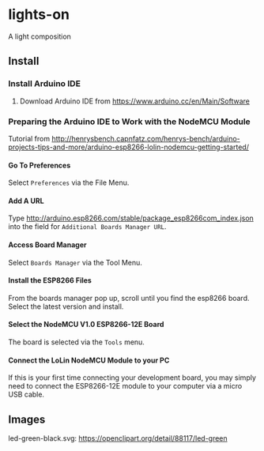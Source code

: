 # lights-on
A light composition

## Install
### Install Arduino IDE
1. Download Arduino IDE from https://www.arduino.cc/en/Main/Software

### Preparing the Arduino IDE to Work with the NodeMCU Module
Tutorial from http://henrysbench.capnfatz.com/henrys-bench/arduino-projects-tips-and-more/arduino-esp8266-lolin-nodemcu-getting-started/

#### Go To Preferences
Select `Preferences` via the File Menu.

#### Add A URL
Type http://arduino.esp8266.com/stable/package_esp8266com_index.json into the field for `Additional Boards Manager URL`.

#### Access Board Manager
Select `Boards Manager` via the Tool Menu.

#### Install the ESP8266 Files
From the boards manager pop up, scroll until you find the esp8266 board. Select the latest version and install.

#### Select the NodeMCU V1.0 ESP8266-12E Board
The board is selected via the `Tools` menu.

#### Connect the LoLin NodeMCU Module to your PC
If this is your first time connecting your development board, you may simply need to connect the ESP8266-12E module to your computer via a micro USB cable.

## Images
led-green-black.svg: https://openclipart.org/detail/88117/led-green

